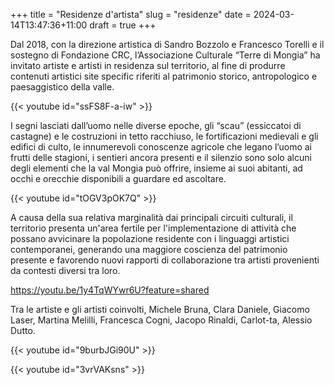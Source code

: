 +++
title = "Residenze d'artista"
slug = "residenze"
date = 2024-03-14T13:47:36+11:00
draft = true
+++


Dal 2018, con la direzione artistica di Sandro Bozzolo e Francesco Torelli e il sostegno di Fondazione CRC, l’Associazione Culturale “Terre di Mongia” ha invitato artiste e artisti in residenza sul territorio, al fine di produrre contenuti artistici site specific riferiti al patrimonio storico, antropologico e paesaggistico della valle.

{{< youtube id="ssFS8F-a-iw" >}}

I segni lasciati dall’uomo nelle diverse epoche, gli “scau” (essiccatoi di castagne) e le costruzioni in tetto racchiuso, le fortificazioni medievali e gli edifici di culto, le innumerevoli conoscenze agricole che legano l’uomo ai frutti delle stagioni, i sentieri ancora presenti e il silenzio sono solo alcuni degli elementi che la val Mongia può offrire, insieme ai suoi abitanti, ad occhi e orecchie disponibili a guardare ed ascoltare.

{{< youtube id="tOGV3pOK7Q" >}}

A causa della sua relativa marginalità dai principali circuiti culturali, il territorio presenta un'area fertile per l'implementazione di attività che possano avvicinare la popolazione residente con i linguaggi artistici contemporanei, generando una maggiore coscienza del patrimonio presente e favorendo nuovi rapporti di collaborazione tra artisti provenienti da contesti diversi tra loro.

https://youtu.be/1y4TqWYwr6U?feature=shared

Tra le artiste e gli artisti coinvolti, Michele Bruna, Clara Daniele, Giacomo Laser, Martina Melilli, Francesca Cogni, Jacopo Rinaldi, Carlot-ta, Alessio Dutto.


{{< youtube id="9burbJGi90U" >}}

{{< youtube id="3vrVAKsns" >}}
